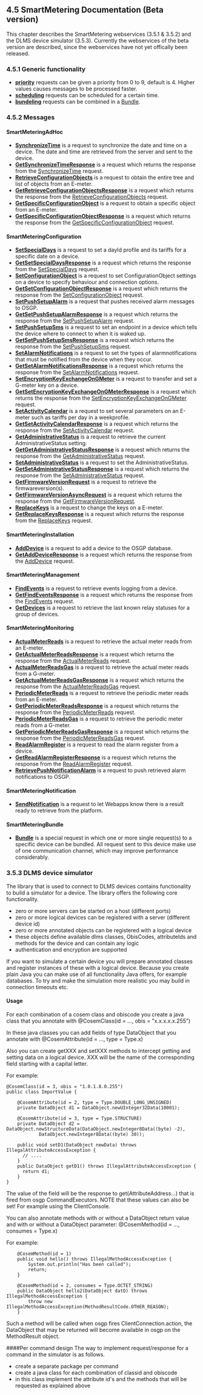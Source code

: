 ## 4.5 SmartMetering Documentation (Beta version)

This chapter describes the SmartMetering webservices (3.5.1 & 3.5.2) and the DLMS device simulator (3.5.3). Currently the webservices of the beta version are described, since the webservices have not yet offically been released.

### 4.5.1 Generic functionality

- **[priority](./smartmeteringwebservices/priority.md)** requests can be given a priority from 0 to 9, default is 4. Higher values causes messages to be processed faster.
- **[scheduling](./smartmeteringwebservices/scheduling.md)** requests can be scheduled for a certain time.
- **[bundeling](./smartmeteringwebservices/bundeling.md)** requests can be combined in a [Bundle](./smartmeteringwebservices/Bundle.md).


### 4.5.2 Messages

#### SmartMeteringAdHoc
- **[SynchronizeTime](./smartmeteringwebservices/SynchronizeTime.md)** is a request to synchronize the date and time on a device. The date and time are retrieved from the server and sent to the device.
- **[GetSynchronizeTimeResponse](./smartmeteringwebservices/GetSynchronizeTimeResponse.md)** is a request which returns the response from the [SynchronizeTime](./smartmeteringwebservices/SynchronizeTime.md) request.
- **[RetrieveConfigurationObjects](./smartmeteringwebservices/RetrieveConfigurationObjects.md)** is a request to obtain the entire tree and list of objects from an E-meter. 
- **[GetRetrieveConfigurationObjectsResponse](./smartmeteringwebservices/GetRetrieveConfigurationObjectsResponse.md)** is a request which returns the response from the [RetrieveConfigurationObjects](./smartmeteringwebservices/RetrieveConfigurationObjects.md) request.
- **[GetSpecificConfigurationObject](./smartmeteringwebservices/GetSpecificConfigurationObject.md)** is a request to obtain a specific object from an E-meter. 
- **[GetSpecificConfigurationObjectResponse](./smartmeteringwebservices/GetSpecificConfigurationObjectResponse.md)** is a request which returns the response from the [GetSpecificConfigurationObject](./smartmeteringwebservices/GetSpecificConfigurationObject.md) request.

#### SmartMeteringConfiguration
- **[SetSpecialDays](./smartmeteringwebservices/SetSpecialDays.md)** is a request to set a dayId profile and its tariffs for a specific date on a device.
- **[GetSetSpecialDaysResponse](./smartmeteringwebservices/GetSetSpecialDaysResponse.md)** is a request which returns the response from the [SetSpecialDays](./smartmeteringwebservices/SetSpecialDays.md) request.
- **[SetConfigurationObject](./smartmeteringwebservices/SetConfigurationObject.md)** is a request to set ConfigurationObject settings on a device to specify behaviour and connection options. 
- **[GetSetConfigurationObjectResponse](./smartmeteringwebservices/GetSetConfigurationObjectResponse.md)** is a request which returns the response from the [SetConfigurationObject](./smartmeteringwebservices/SetConfigurationObject.md) request.
- **[SetPushSetupAlarm](./smartmeteringwebservices/SetPushSetupAlarm.md)** is a request that pushes received alarm messages to OSGP.
- **[GetSetPushSetupAlarmResponse](./smartmeteringwebservices/GetSetPushSetupAlarmResponse.md)** is a request which returns the response from the [SetPushSetupAlarm](./smartmeteringwebservices/SetPushSetupAlarm.md) request.
- **[SetPushSetupSms](./smartmeteringwebservices/SetPushSetupSms.md)** is a request to set an endpoint in a device which tells the device where to connect to when it is waked up.
- **[GetSetPushSetupSmsResponse](./smartmeteringwebservices/GetSetPushSetupSmsResponse.md)** is a request which returns the response from the [SetPushSetupSms](./smartmeteringwebservices/SetPushSetupSms.md) request.
- **[SetAlarmNotifications](./smartmeteringwebservices/SetAlarmNotifications.md)** is a request to set the types of alarmnotifications that must be notified from the device when they occur.
- **[GetSetAlarmNotificationsResponse](./smartmeteringwebservices/GetSetAlarmNotificationsResponse.md)** is a request which returns the response from the [SetAlarmNotifications](./smartmeteringwebservices/SetAlarmNotifications.md) request.
- **[SetEncryptionKeyExchangeOnGMeter](./smartmeteringwebservices/SetEncryptionKeyExchangeOnGMeter.md)** is a request to transfer and set a G-meter key on a device.
- **[GetSetEncryptionKeyExchangeOnGMeterResponse](./smartmeteringwebservices/GetSetEncryptionKeyExchangeOnGMeterResponse.md)** is a request which returns the response from the [SetEncryptionKeyExchangeOnGMeter](./smartmeteringwebservices/SetEncryptionKeyExchangeOnGMeter.md) request.
- **[SetActivityCalendar](./smartmeteringwebservices/SetActivityCalendar.md)** is a request to set several parameters on an E-meter such as tariffs per day in a weekprofile.
- **[GetSetActivityCalendarResponse](./smartmeteringwebservices/GetSetActivityCalendarResponse.md)** is a request which returns the response from the [SetActivityCalendar](./smartmeteringwebservices/SetActivityCalendar.md) request.
- **[GetAdministrativeStatus](./smartmeteringwebservices/GetAdministrativeStatus.md)** is a request to retrieve the current AdministrativeStatus setting.
- **[GetGetAdministrativeStatusResponse](./smartmeteringwebservices/GetGetAdministrativeStatusResponse.md)** is a request which returns the response from the [GetAdministrativeStatus](./smartmeteringwebservices/GetAdministrativeStatus.md) request.
- **[SetAdministrativeStatus](./smartmeteringwebservices/SetAdministrativeStatus.md)** is a request to set the AdministrativeStatus.
- **[GetSetAdministrativeStatusResponse](./smartmeteringwebservices/GetSetAdministrativeStatusResponse.md)** is a request which returns the response from the [SetAdministrativeStatus](./smartmeteringwebservices/SetAdministrativeStatus.md) request.
- **[GetFirmwareVersionRequest](./smartmeteringwebservices/GetFirmwareVersionRequest.md)** is a request to retrieve the firmwareversion(s).
- **[GetFirmwareVersionAsyncRequest](./smartmeteringwebservices/GetFirmwareVersionAsyncRequest.md)** is a request which returns the response from the [GetFirmwareVersionRequest](./smartmeteringwebservices/GetFirmwareVersionRequest.md).
- **[ReplaceKeys](./smartmeteringwebservices/ReplaceKeys.md)** is a request to change the keys on a E-meter.
- **[GetReplaceKeysResponse](./smartmeteringwebservices/GetReplaceKeysResponse.md)** is a request which returns the response from the [ReplaceKeys](./smartmeteringwebservices/ReplaceKeys.md) request.

#### SmartMeteringInstallation
- **[AddDevice](./smartmeteringwebservices/AddDevice.md)** is a request to add a device to the OSGP database.
- **[GetAddDeviceResponse](./smartmeteringwebservices/GetAddDeviceResponse.md)** is a request which returns the response from the [AddDevice](./smartmeteringwebservices/AddDevice.md) request.

#### SmartMeteringManagement
- **[FindEvents](./smartmeteringwebservices/FindEvents.md)** is a request to retrieve events logging from a device.
- **[GetFindEventsResponse](./smartmeteringwebservices/GetFindEventsResponse.md)** is a request which returns the response from the [FindEvents](./smartmeteringwebservices/FindEvents.md) request.
- **[GetDevices](./smartmeteringwebservices/GetDevices.md)** is a request to retrieve the last known relay statuses for a group of devices.

#### SmartMeteringMonitoring
- **[ActualMeterReads](./smartmeteringwebservices/ActualMeterReads.md)** is a request to retrieve the actual meter reads from an E-meter.
- **[GetActualMeterReadsResponse](./smartmeteringwebservices/GetActualMeterReadsResponse.md)** is a request which returns the response from the [ActualMeterReads](./smartmeteringwebservices/ActualMeterReads.md) request.
- **[ActualMeterReadsGas](./smartmeteringwebservices/ActualMeterReadsGas.md)** is a request to retrieve the actual meter reads from a G-meter.
- **[GetActualMeterReadsGasResponse](./smartmeteringwebservices/GetActualMeterReadsGasResponse.md)** is a request which returns the response from the [ActualMeterReadsGas](./smartmeteringwebservices/ActualMeterReadsGas.md) request.
- **[PeriodicMeterReads](./smartmeteringwebservices/PeriodicMeterReads.md)** is a request to retrieve the periodic meter reads from an E-meter.
- **[GetPeriodicMeterReadsResponse](./smartmeteringwebservices/GetPeriodicMeterReadsResponse.md)** is a request which returns the response from the [PeriodicMeterReads](./smartmeteringwebservices/PeriodicMeterReads.md) request.
- **[PeriodicMeterReadsGas](./smartmeteringwebservices/PeriodicMeterReadsGas.md)** is a request to retrieve the periodic meter reads from a G-meter.
- **[GetPeriodicMeterReadsGasResponse](./smartmeteringwebservices/GetPeriodicMeterReadsGasResponse.md)** is a request which returns the response from the [PeriodicMeterReadsGas](./smartmeteringwebservices/PeriodicMeterReadsGas.md) request.
- **[ReadAlarmRegister](./smartmeteringwebservices/ReadAlarmRegister.md)** is a request to read the alarm register from a device.
- **[GetReadAlarmRegisterResponse](./smartmeteringwebservices/GetReadAlarmRegisterResponse.md)** is a request which returns the response from the [ReadAlarmRegister](./smartmeteringwebservices/ReadAlarmRegister.md) request.
- **[RetrievePushNotificationAlarm](./smartmeteringwebservices/RetrievePushNotificationAlarm.md)** is a request to push retrieved alarm notifications to OSGP.

#### SmartMeteringNotification
- **[SendNotification](./smartmeteringwebservices/SendNotification.md)** is a request to let Webapps know there is a result ready to retrieve from the platform.

#### SmartMeteringBundle
- **[Bundle](./smartmeteringwebservices/Bundle.md)**  is a special request in which one or more single request(s) to a specific device can be bundled. 
  All request sent to this device make use of one communication channel, which may improve performance considerably.

### 3.5.3 DLMS device simulator

The library that is used to connect to DLMS devices contains functionality to build a simulator for a device. The library offers the following core functionality.

- zero or more servers can be started on a host (different ports)
- zero or more logical devices can be registered with a server (different device id)
- zero or more annotated objects can be registered with a logical device
- these objects define available dlms classes, ObisCodes, attributeIds and methods for the device and can contain any logic
- authentication and encryption are supported

If you want to simulate a certain device you will prepare annotated classes and register instances of these with a logical device. Because you create plain Java you can make use of all functionality Java offers, for example databases. To try and make the simulation more realistic you may build in connection timeouts etc.

#### Usage

For each combination of a cosem class and obiscode you create a java class that you annotate with @CosemClass(id = ..., obis = "x.x.x.x.x.255")

In these java classes you can add fields of type DataObject that you annotate with @CosemAttribute(id = ..., type = Type.x)

Also you can create getXXX and setXXX methods to intercept getting and setting data on a logical device. XXX will be the name of the corresponding field starting with a capital letter.

For example:

```
@CosemClass(id = 3, obis = "1.0.1.8.0.255")
public class ImportValue {

    @CosemAttribute(id = 2, type = Type.DOUBLE_LONG_UNSIGNED)
    private DataObject d1 = DataObject.newUInteger32Data(10001);

    @CosemAttribute(id = 3, type = Type.STRUCTURE)
    private DataObject d2 = DataObject.newStructureData(DataObject.newInteger8Data((byte) -2),
            DataObject.newInteger8Data((byte) 30));
            
    public void setD1(DataObject newData) throws IllegalAttributeAccessException {
      // ....
    }
    public DataObject getD1() throws IllegalAttributeAccessException {
      return d1;
    }
}
```

The value of the field will be the response to get(AttributeAddress...) that is fired from osgp CommandExecutors. NOTE that these values can also be set! For example using the ClientConsole.

You can also annotate methods with or without a DataObject return value and with or without a DataObject parameter: @CosemMethod(id = ..., consumes = Type.x)

For example:

```
    @CosemMethod(id = 1)
    public void hello() throws IllegalMethodAccessException {
        System.out.println("Has been called");
        return;
    }

    @CosemMethod(id = 2, consumes = Type.OCTET_STRING)
    public DataObject hello2(DataObject datO) throws IllegalMethodAccessException {
        throw new IllegalMethodAccessException(MethodResultCode.OTHER_REASON);
    }

```
Such a method will be called when osgp fires ClientConnection.action, the DataObject that may be returned will become available in osgp on the MethodResult object.

####Per command design
The way to implement request/response for a command in the simulator is as follows.
- create a separate package per command
- create a java class for each combination of classid and obiscode
- in this class implement the attribute id's and the methods that will be requested as explained above
